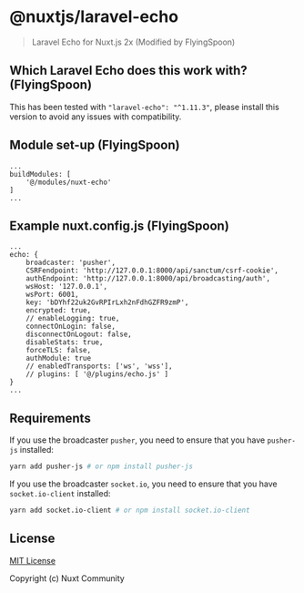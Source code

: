 # @nuxtjs/laravel-echo

> Laravel Echo for Nuxt.js 2x (Modified by FlyingSpoon)

## Which Laravel Echo does this work with? (FlyingSpoon)

This has been tested with ```"laravel-echo": "^1.11.3"```, please install this
version to avoid any issues with compatibility.

## Module set-up (FlyingSpoon)
```
...
buildModules: [
	'@/modules/nuxt-echo'
]
...
```

## Example nuxt.config.js (FlyingSpoon)

```
...
echo: {
    broadcaster: 'pusher',
    CSRFendpoint: 'http://127.0.0.1:8000/api/sanctum/csrf-cookie',
    authEndpoint: 'http://127.0.0.1:8000/api/broadcasting/auth',
    wsHost: '127.0.0.1',
    wsPort: 6001,
    key: 'bDYhf22uk2GvRPIrLxh2nFdhGZFR9zmP',
    encrypted: true,
    // enableLogging: true,
    connectOnLogin: false,
    disconnectOnLogout: false,
    disableStats: true,
    forceTLS: false,
    authModule: true
    // enabledTransports: ['ws', 'wss'],
    // plugins: [ '@/plugins/echo.js' ]
}
...
```

## Requirements

If you use the broadcaster `pusher`, you need to ensure that you have `pusher-js` installed:

```bash
yarn add pusher-js # or npm install pusher-js
```

If you use the broadcaster `socket.io`, you need to ensure that you have `socket.io-client` installed:

```bash
yarn add socket.io-client # or npm install socket.io-client
```

## License

[MIT License](./LICENSE)

Copyright (c) Nuxt Community

<!-- Badges -->
[npm-version-src]: https://img.shields.io/npm/v/@nuxtjs/laravel-echo/latest.svg?style=flat-square
[npm-version-href]: https://npmjs.com/package/@nuxtjs/laravel-echo

[npm-downloads-src]: https://img.shields.io/npm/dt/@nuxtjs/laravel-echo.svg?style=flat-square
[npm-downloads-href]: https://npmjs.com/package/@nuxtjs/laravel-echo

[circle-ci-src]: https://img.shields.io/circleci/project/github/nuxt-community/laravel-echo.svg?style=flat-square
[circle-ci-href]: https://circleci.com/gh/nuxt-community/laravel-echo

[codecov-src]: https://img.shields.io/codecov/c/github/nuxt-community/laravel-echo.svg?style=flat-square
[codecov-href]: https://codecov.io/gh/nuxt-community/laravel-echo

[license-src]: https://img.shields.io/npm/l/@nuxtjs/laravel-echo.svg?style=flat-square
[license-href]: https://npmjs.com/package/@nuxtjs/laravel-echo

